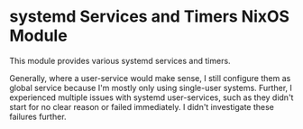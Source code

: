 # systemd Services and Timers NixOS Module

This module provides various systemd services and timers.

Generally, where a user-service would make sense, I still configure them as
global service because I'm mostly only using single-user systems. Further, I
experienced multiple issues with systemd user-services, such as they didn't
start for no clear reason or failed immediately. I didn't investigate these
failures further.
